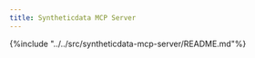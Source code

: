 ```yaml
---
title: Syntheticdata MCP Server
---
```


{%include "../../src/syntheticdata-mcp-server/README.md"%}

